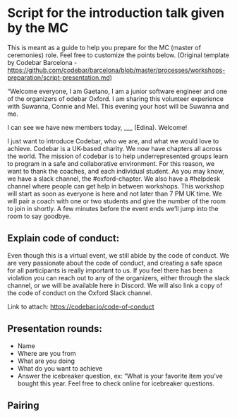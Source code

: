 # Script for the introduction talk given by the MC

This is meant as a guide to help you prepare for the MC (master of ceremonies) role. Feel free to customize the points below. (Original template by Codebar Barcelona - https://github.com/codebar/barcelona/blob/master/processes/workshops-preparation/script-presentation.md)

“Welcome everyone,
I am Gaetano, I am a junior software engineer and one of the organizers of odebar Oxford. I am sharing this volunteer experience with Suwanna, Connie and Mel. This evening your host will be Suwanna and me.

I can see we have new members today, ___ (Edina). Welcome!

I just want to introduce Codebar, who we are, and what we would love to achieve. Codebar is a UK-based charity. We now have chapters all across the world. The mission of codebar is to help underrepresented groups learn to program in a safe and collaborative environment. For this reason, we want to thank the coaches, and each individual student. As you may know, we have a slack channel, the #oxford-chapter. We also have a #helpdesk channel where people can get help in between workshops.
This workshop will start as soon as everyone is here and not later than 7 PM UK time. We will pair a coach with one or two students and give the number of the room to join in shortly. A few minutes before the event ends we’ll jump into the room to say goodbye.


## Explain code of conduct:
Even though this is a virtual event, we still abide by the code of conduct. We are very passionate about the code of conduct, and creating a safe space for all participants is really important to us. If you feel there has been a violation you can reach out to any of the organizers, either through the slack channel, or we will be available here in Discord. We will also link a copy of the code of conduct on the Oxford Slack channel.

Link to attach:
https://codebar.io/code-of-conduct


## Presentation rounds:
- Name
- Where are you from
- What are you doing
- What do you want to achieve
- Answer the icebreaker question, ex: “What is your favorite item you've bought this year. Feel free to check online for icebreaker questions.

## Pairing


